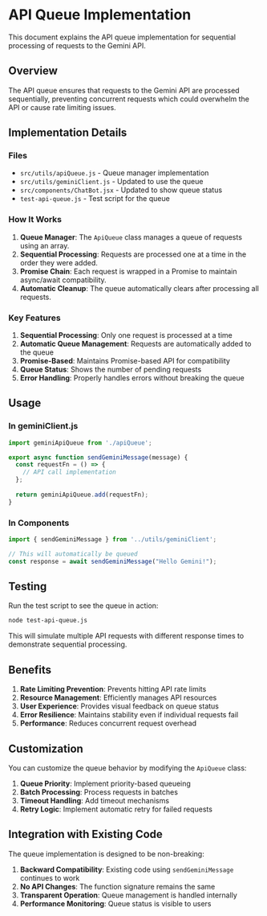 # API Queue Implementation

This document explains the API queue implementation for sequential processing of requests to the Gemini API.

## Overview

The API queue ensures that requests to the Gemini API are processed sequentially, preventing concurrent requests which could overwhelm the API or cause rate limiting issues.

## Implementation Details

### Files

- `src/utils/apiQueue.js` - Queue manager implementation
- `src/utils/geminiClient.js` - Updated to use the queue
- `src/components/ChatBot.jsx` - Updated to show queue status
- `test-api-queue.js` - Test script for the queue

### How It Works

1. **Queue Manager**: The `ApiQueue` class manages a queue of requests using an array.
2. **Sequential Processing**: Requests are processed one at a time in the order they were added.
3. **Promise Chain**: Each request is wrapped in a Promise to maintain async/await compatibility.
4. **Automatic Cleanup**: The queue automatically clears after processing all requests.

### Key Features

1. **Sequential Processing**: Only one request is processed at a time
2. **Automatic Queue Management**: Requests are automatically added to the queue
3. **Promise-Based**: Maintains Promise-based API for compatibility
4. **Queue Status**: Shows the number of pending requests
5. **Error Handling**: Properly handles errors without breaking the queue

## Usage

### In geminiClient.js

```javascript
import geminiApiQueue from './apiQueue';

export async function sendGeminiMessage(message) {
  const requestFn = () => {
    // API call implementation
  };
  
  return geminiApiQueue.add(requestFn);
}
```

### In Components

```javascript
import { sendGeminiMessage } from '../utils/geminiClient';

// This will automatically be queued
const response = await sendGeminiMessage("Hello Gemini!");
```

## Testing

Run the test script to see the queue in action:

```bash
node test-api-queue.js
```

This will simulate multiple API requests with different response times to demonstrate sequential processing.

## Benefits

1. **Rate Limiting Prevention**: Prevents hitting API rate limits
2. **Resource Management**: Efficiently manages API resources
3. **User Experience**: Provides visual feedback on queue status
4. **Error Resilience**: Maintains stability even if individual requests fail
5. **Performance**: Reduces concurrent request overhead

## Customization

You can customize the queue behavior by modifying the `ApiQueue` class:

1. **Queue Priority**: Implement priority-based queueing
2. **Batch Processing**: Process requests in batches
3. **Timeout Handling**: Add timeout mechanisms
4. **Retry Logic**: Implement automatic retry for failed requests

## Integration with Existing Code

The queue implementation is designed to be non-breaking:

1. **Backward Compatibility**: Existing code using `sendGeminiMessage` continues to work
2. **No API Changes**: The function signature remains the same
3. **Transparent Operation**: Queue management is handled internally
4. **Performance Monitoring**: Queue status is visible to users